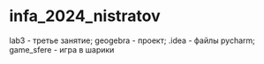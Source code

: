 # infa_2024_nistratov 
lab3 - третье занятие;
geogebra - проект;
.idea - файлы pycharm;
game_sfere - игра в шарики
